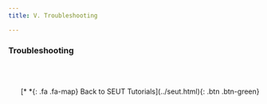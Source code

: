 ```yaml
---
title: V. Troubleshooting

---
```

### Troubleshooting


<br><br/>
<p style="text-align:right">[*&nbsp;*{: .fa .fa-map} Back to SEUT Tutorials](../seut.html){: .btn .btn-green}</p>